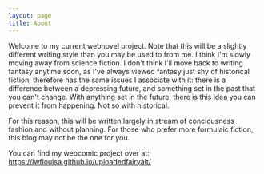 ```yaml
---
layout: page
title: About
---
```

Welcome to my current webnovel project. Note that this will be a slightly different writing style than you may be used to from me. I think I'm slowly moving away from science fiction. I don't think I'll move back to writing fantasy anytime soon, as I've always viewed fantasy just shy of historical fiction, therefore has the same issues I associate with it: there is a difference between a depressing future, and something set in the past that you can't change. With anything set in the future, there is this idea you can prevent it from happening. Not so with historical.

For this reason, this will be written largely in stream of conciousness fashion and without planning. For those who prefer more formulaic fiction, this blog may not be the one for you.

You can find my webcomic project over at: https://lwflouisa.github.io/uploadedfairyalt/
